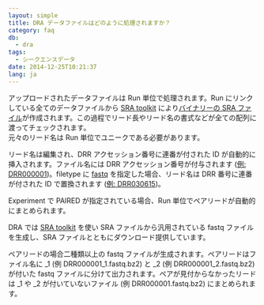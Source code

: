 ```yaml
---
layout: simple
title: DRA データファイルはどのように処理されますか？
category: faq
db:
  - dra
tags: 
  - シークエンスデータ
date: 2014-12-25T10:21:37
lang: ja
---
```


アップロードされたデータファイルは Run 単位で処理されます。Run にリンクしている全てのデータファイルから [SRA toolkit](http://trace.ncbi.nlm.nih.gov/Traces/sra/sra.cgi?view=toolkit_doc)
により[バイナリーの SRA ファイル](https://www.ncbi.nlm.nih.gov/sra/docs/sra-data-formats/)が作成されます。この過程でリード長やリード名の書式などが全ての配列に渡ってチェックされます。  
元々のリード名は Run 単位でユニークである必要があります。

リード名は編集され、DRR アクセッション番号に連番が付された ID が自動的に挿入されます。ファイル名には DRR
アクセッション番号が付与されます ([例:
DRR000001](http://trace.ncbi.nlm.nih.gov/Traces/sra/?view=run_browser&run=DRR000001))。filetype
に [fastq](/dra/metadata.html#File_Type) を指定した場合、リード名は DRR 番号に連番が付された ID で置換されます ([例:
DRR030615](http://trace.ncbi.nlm.nih.gov/Traces/sra/?view=run_browser&run=DRR030615))。

Experiment で PAIRED が指定されている場合、Run 単位でペアリードが自動的にまとめられます。

DRA では [SRA toolkit](http://trace.ncbi.nlm.nih.gov/Traces/sra/sra.cgi?view=toolkit_doc)
を使い SRA ファイルから汎用されている fastq ファイルを生成し、SRA ファイルとともにダウンロード提供しています。

ペアリードの場合二種類以上の fastq ファイルが生成されます。ペアリードはファイル名に _1 (例
DRR000001_1.fastq.bz2) と _2 (例 DRR000001_2.fastq.bz2) が付いた fastq
ファイルに分けて出力されます。ペアが見付からなかったリードは _1 や _2 が付いていないファイル (例
DRR000001.fastq.bz2) にまとめられます。
